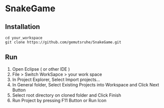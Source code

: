 # SnakeGame
Installation
-------------
```shell
cd your_workspace
git clone https://github.com/gemutsruhe/SnakeGame.git
```
Run
-------
1. Open Eclipse ( or other IDE )
2. File > Switch WorkSapce > your work space
3. In Project Explorer, Select Import projects...
4. In General folder, Select Existing Projects into Workspace and Click Next Button
5. Select root directory on cloned folder and Click Finish
6. Run Project by pressing F11 Button or Run Icon
